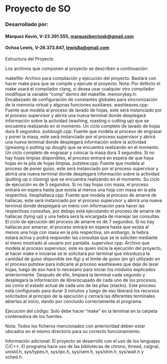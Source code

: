 # Proyecto de SO

### Desarrollado por:

#### Márquez Kevin, V-23.391.555, marquezberriosk@gmail.com
#### Ochoa Lewis, V-26.373.847, lewis8a@gmail.com

Estructura del Proyecto

Los archivos que componen al proyecto se describen a continuación:

makefile: Archivo para compilación y ejecución del proyecto. Bastará con hacer make para que se compile y ejecute el proyecto. Nota: Por defecto el make usará el compilador clang, si desea usar cualquier otro compilador modifique la variable “comp” dentro del makefile. 
memorykey.h: Encabezado de configuración de constantes globales para sincronización de la memoria virtual y algunas funciones auxiliares.
washleaves.cpp: Fuente que modela al proceso de lavado de hojas, este será instanciado por el proceso supervisor y abrirá una nueva terminal donde desplegará información sobre la actividad (washing, roasting o cutting up) que se encuentra realizando en el momento. Un ciclo completo de lavado de hojas dura 6 segundos.
putdough.cpp: Fuente que modela al proceso de engrasar y poner la masa, este será instanciado por el proceso supervisor y abrirá una nueva terminal donde desplegará información sobre la actividad (greasing o putting up dough) que se encuentra realizando en el momento. Un ciclo completo de engrasar y colocar la masa dura 3 segundos. Si no hay hojas limpias disponibles, el proceso entrará en espera de que haya hojas en la pila de hojas limpias. 
putstew.cpp: Fuente que modela al proceso de poner guiso, este será instanciado por el proceso supervisor y abrirá una nueva terminal donde desplegará información sobre la actividad (putting up o closing) que se encuentra realizando en el momento. Su ciclo de ejecución es de 5 segundos. Si no hay hojas con masa, el proceso entrará en espera hasta que exista al menos una hoja con masa en la pila respectiva.
tieuphallaca.cpp: Fuente que modela al proceso de amarre de hallacas, este será instanciado por el proceso supervisor y abrirá una nueva terminal donde desplegará un menú con información para hacer las respectivas consultas, por debajo está ejecutando el proceso de amarre de hallacas (tying up) y una hebra será la encargada de manejar las consultas. El ciclo de ejecución del proceso de amarre es de 7 segundos. Si no hay hallacas por amarrar, el proceso entrará en espera hasta que exista al menos una hoja con masa en la pila respectiva, sin embargo, la hebra estará activa y podrá responder las consultas que se le soliciten mediante el menú mostrado al usuario por pantalla.
supervisor.cpp: Archivo que modela al proceso supervisor, este es quien inicia la ejecución del proyecto, al hacer make e iniciarse se le solicitará por terminal que introduzca la cantidad de guiso disponible (en Kg) y el límite de guiso (en gr) utilizado en el proceso putstew para indicarle al proceso washleaves que deje de lavar hojas, luego de eso hará lo necesario para iniciar los módulos explicados anteriormente. Después de ello,  limpiará la terminal cada segundo y desplegará la información de libre/ocupado de cada uno de los procesos, así como el estado actual de cada uno de las pilas (stacks). Este proceso está configurado para durar 3 minutos y luego de eso liberará los recursos solicitados al principio de la ejecución y cerrará las diferentes terminales abiertas al inicio, dando por concluido correctamente el programa.

Ejecución del código: Solo debe hacer “make” en la terminal en la carpeta contenedora de los fuentes.

Nota: Todos los ficheros mencionados con anterioridad deben estar ubicados en el mismo directorio para su correcto funcionamiento.
 
Información adicional: El proyecto se desarrolló con el uso de los lenguajes C/C++. El programa hace uso de las bibliotecas de chrono, thread, csignal, unistd.h, sys/types.h, sys/ipc.h, sys/sem.h, sys/shm.h, sys/wait.h y sched.h.
